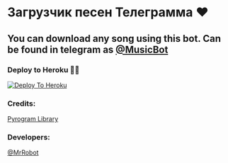 # Загрузчик песен Телеграмма ❤

## You can download any song using this bot. Can be found in telegram as [@MusicBot](https://t.me/Music7171_bot)

### Deploy to Heroku 🏃‍♂

[![Deploy To Heroku](https://www.herokucdn.com/deploy/button.svg)](https://heroku.com/deploy?template=https://github.com/ImJanindu/Songdl-tgbot)

### Credits:

[Pyrogram Library](https://github.com/pyrogram/pyrogram)

### Developers:

[@MrRobot](https://t.me/He11oWorld)

